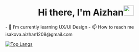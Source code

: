 <h1 align="center">Hi there, I'm Aizhan<img src="https://github.com/blackcater/blackcater/raw/main/images/Hi.gif" height="32"/></h1>
- 🌱 I’m currently learning UX/UI Design 
- 📫 How to reach me isakova.aizhan1208@gmail.com


[![Top Langs](https://github-readme-stats.vercel.app/api/top-langs/?username=jxxllay&layout=compact)](https://github.com/jxxllay/github-readme-stats)




<!---
jxxllay/jxxllay is a ✨ special ✨ repository because its `README.md` (this file) appears on your GitHub profile.
You can click the Preview link to take a look at your changes.
--->
